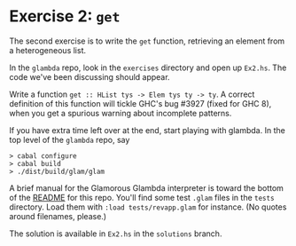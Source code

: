 Exercise 2: `get`
=================

The second exercise is to write the `get` function, retrieving an element
from a heterogeneous list.

In the `glambda` repo, look in the `exercises` directory and open up
`Ex2.hs`. The code we've been discussing should appear.

Write a function `get :: HList tys -> Elem tys ty -> ty`. A correct
definition of this function will tickle GHC's bug #3927 (fixed for GHC 8),
when you get a spurious warning about incomplete patterns.

If you have extra time left over at the end, start playing with glambda.
In the top level of the `glambda` repo, say

    > cabal configure
    > cabal build
    > ./dist/build/glam/glam

A brief manual for the Glamorous Glambda interpreter is toward the bottom
of the [README](README.md) for this repo. You'll find some test `.glam`
files in the `tests` directory. Load them with `:load tests/revapp.glam`
for instance. (No quotes around filenames, please.)

The solution is available in `Ex2.hs` in the `solutions` branch.

